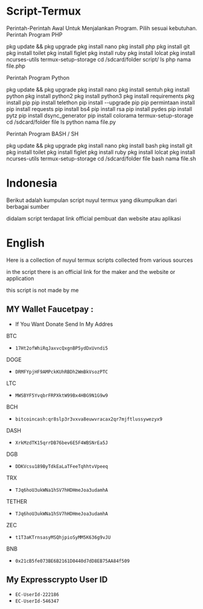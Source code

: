 # Script-Termux

Perintah-Perintah Awal Untuk Menjalankan Program. Pilih sesuai kebutuhan.
Perintah Program PHP

pkg update && pkg upgrade
pkg install nano
pkg install php
pkg install git 
pkg install toilet
pkg install figlet
pkg install ruby
pkg install lolcat
pkg install ncurses-utils
termux-setup-storage
cd /sdcard/folder script/
ls
php nama file.php

Perintah Program Python

pkg update && pkg upgrade
pkg install nano
pkg install sentuh
pkg install python
pkg install python2
pkg install python3
pkg install requirements
pkg install pip
pip install telethon
pip install --upgrade pip
pip permintaan install
pip install requests
pip install bs4
pip install rsa
pip install pydes
pip install pytz
pip install dsync_generator
pip install colorama
termux-setup-storage
cd /sdcard/folder file
ls
python nama file.py

Perintah Program BASH / SH

pkg update && pkg upgrade
pkg install nano
pkg install bash
pkg install git 
pkg install toilet
pkg install figlet
pkg install ruby
pkg install lolcat
pkg install ncurses-utils
termux-setup-storage
cd /sdcard/folder file
bash nama file.sh


# Indonesia
Berikut adalah kumpulan script nuyul termux yang dikumpulkan dari berbagai sumber 

didalam script terdapat link official pembuat dan website atau aplikasi


# English
Here is a collection of nuyul termux scripts collected from various sources

in the script there is an official link for the maker and the website or application

this script is not made by me

## MY Wallet Faucetpay :
* If You Want Donate Send In My Addres

BTC
* `17Ht2ofWhiRqJaxvcQxgnBP5ydDxUvndi5`

DOGE
* `DRMFYpjHF9AMPckKUhRBDh2WmBkVsozPTC`

LTC
* `MWSBYF5YvqbrFRPXktW99Bx4HBG9N1G9w9`

BCH
* `bitcoincash:qr8slp3r3vxva8euwvracax2qr7mjftlussywezyx9`

DASH
* `XrkMzdTK15qrrDB76bev6E5F4WBSNrEa5J`

DGB
* `DDKVcsu189ByTdkEaLaTFeeTqhhtvVpeeq`

TRX
* `TJq6hoU3ukWNa1hSV7hHDHmeJoa3udamhA`

TETHER
* `TJq6hoU3ukWNa1hSV7hHDHmeJoa3udamhA`

ZEC
* `t1T3aKTrnsasyMSQhjpioSyMM5K636g9vJU`

BNB
* `0x21cB5fe073BE6B2161D0440d7dD8EB75AA84f509`

## My Expresscrypto User ID
* `EC-UserId-222186`
* `EC-UserId-546347`
